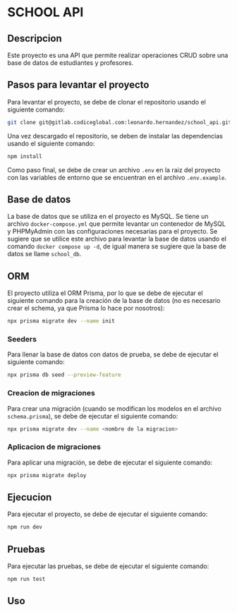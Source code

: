 # SCHOOL API
## Descripcion
Este proyecto es una API que permite realizar operaciones CRUD sobre una base de datos de estudiantes y profesores.

## Pasos para levantar el proyecto
Para levantar el proyecto, se debe de clonar el repositorio usando el siguiente comando:
```bash
git clone git@gitlab.codiceglobal.com:leonardo.hernandez/school_api.git
```
Una vez descargado el repositorio, se deben de instalar las dependencias usando el siguiente comando:
```bash
npm install
```
Como paso final, se debe de crear un archivo `.env` en la raiz del proyecto con las variables de entorno que se encuentran en el archivo `.env.example`.

## Base de datos
La base de datos que se utiliza en el proyecto es MySQL.
Se tiene un archivo `docker-compose.yml` que permite levantar un contenedor de MySQL y PHPMyAdmin con las configuraciones necesarias para el proyecto.
Se sugiere que se utilice este archivo para levantar la base de datos usando el comando `docker compose up -d`, de igual manera se sugiere que la base de datos se llame `school_db`.

## ORM
El proyecto utiliza el ORM Prisma, por lo que se debe de ejecutar el siguiente comando para la creación de la base de datos (no es necesario crear el schema, ya que Prisma lo hace por nosotros):
```bash
npx prisma migrate dev --name init
```
### Seeders
Para llenar la base de datos con datos de prueba, se debe de ejecutar el siguiente comando:
```bash
npx prisma db seed --preview-feature
```

### Creacion de migraciones
Para crear una migración (cuando se modifican los modelos en el archivo `schema.prisma`), se debe de ejecutar el siguiente comando:
```bash
npx prisma migrate dev --name <nombre de la migracion>
```



### Aplicacion de migraciones
Para aplicar una migración, se debe de ejecutar el siguiente comando:
```bash
npx prisma migrate deploy
```
## Ejecucion
Para ejecutar el proyecto, se debe de ejecutar el siguiente comando:
```bash
npm run dev
```
## Pruebas
Para ejecutar las pruebas, se debe de ejecutar el siguiente comando:
```bash
npm run test
```



## Uso
